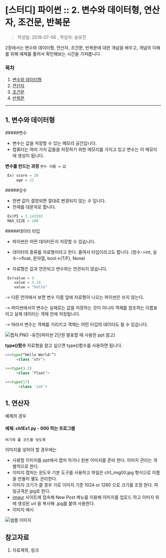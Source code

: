 # [스터디] 파이썬 :: 2. 변수와 데이터형, 연산자, 조건문, 반복문
> 작성일: 2018-07-06 , 작성자: 송유진

2장에서는 변수와 데이터형, 연산자, 조건문, 반복문에 대한 개념을 배우고, 개념의 이해를 위해 예제를 풀어서 확인해보는 시간을 가져봅니다.

### 목차
1. [변수와 데이터형](#m1)
2. [연산자](#m2)
3. [조건문](#m3)
4. [반복문](#m4)

---

<a id="m1"></a> 
## 1. 변수와 데이터형
#####변수
- 변수는 값을 저장할 수 있는 메모리 공간입니다.
- 컴퓨터는 여러 가지 값들을 저장하기 위한 메모리를 가지고 있고 변수는 이 메모리에 생성이 됩니다.

**변수를 만드는 과정**
`변수 이름 = 값`
```python
 Ex) score = 20
     age = 22
```

#####상수
- 한변 값이 결정되면 절대로 변경되지 않는 수 입니다.
- 전체를 대문자로 합니다.

```python
 Ex)PI = 3.141592
 MAX_SIZE = 100

```

#####데이터 타입
- 파이썬은 어떤 데이터든지 저장할 수 있습니다.

- 데이터의 종류를 자료형이라고 한다. 줄여서 타입이라고도 합니다. (정수->int, 실수->float, 문자열, bool->(T/F), None)

- 자료형은 값과 연관되고 변수와는 연관되지 않습니다.

```python
 Ex)value = 3
    value = 3.14
    value = "hello"

```

-> 다른 언어에서 보면 변수 이름 앞에 자료형이 나오는 파이썬은 쓰지 않는다. 

-> 파이썬에서의 변수는 실제로는 값을 저장하는 것이 아니라 객체를 참조하는 이름표이고 실제 데이터는 객체 안에 저장됩니다.

-> 따라서 변수는 객체를 기리키고 객체는 어떤 타입의 데이터도 될 수 있습니다.

![캡처.PNG](C:\Users\LG\Desktop\캡처.PNG)
-유진(파이썬 2단원 발표할 때 사용한 ppt 참고)

**type()함수**
자료형을 알고 싶으면 type()함수를 사용하면 됩니다.
```python
>>>type(“Hello World!”)
     <class ‘str’>

>>>type(3.2)
     <class ‘float’>

>>>type(17)
      <class 'int'>

```

<a id="m1"></a> 
## 1. 연산자

예제의 경우

#### 예제: ch1Ex1.py - 000 하는 프로그램
```puthon
여기에 풀 코드를 넣도록
```

이미지를 넣어야 할 경우에는 
- 사용할 이미지를 ppt에서 캡처 하거나 원본 이미지를 준비 한다. 이미지 관리는 개별적으로 한다.
- 이미지 캡처는 윈도우 기본 도구를 사용하고 파일은 ch1_img00.jpg 형식으로 이름을 만들어 별도 관리한다.
- 이미지 크기가 클 경우 가로 이미지 기준 1024 or 1280 으로 크기를 조정 한다. 파일규격은 jpg로 한다.
- [imgur](http://www.imgur.com) 사이트에 접속해 New Post 메뉴를 이용해 이미지를 업로드 하고 이미지 위에 생성된 url 을 복사해 .jpg를 붙여 사용한다.
- 이미지 예시

![샘플 이미지](http://imgur.com/ORf54d5.jpg")

<a id="m4"></a>
## 참고자료
1. 자료제목, 링크
